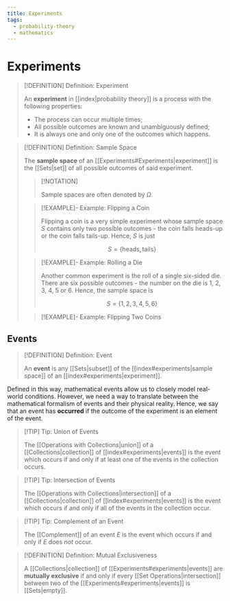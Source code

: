 ```yaml
---
title: Experiments
tags:
  - probability-theory
  - mathematics
---
```


# Experiments

>[!DEFINITION] Definition: Experiment
>
>An **experiment** in [[index|probability theory]] is a process with the following properties:
>- The process can occur multiple times;
>- All possible outcomes are known and unambiguously defined;
>- It is always one and only one of the outcomes which happens.
>

>[!DEFINITION] Definition: Sample Space
>
>The **sample space** of an [[Experiments#Experiments|experiment]] is the [[Sets|set]] of all possible outcomes of said experiment.
>
>>[!NOTATION]
>>
>>Sample spaces are often denoted by $\Omega$.
>>
>
>>[!EXAMPLE]- Example: Flipping a Coin
>>
>>Flipping a coin is a very simple experiment whose sample space $S$ contains only two possible outcomes - the coin falls heads-up or the coin falls tails-up. Hence, $S$ is just
>>
>>$$
>>S = \{\mathrm{heads}, \mathrm{tails}\}
>>$$
>>
>
>>[!EXAMPLE]- Example: Rolling a Die
>>
>>Another common experiment is the roll of a single six-sided die. There are six possible outcomes - the number on the die is 1, 2, 3, 4, 5 or 6. Hence, the sample space is
>>
>>$$
>>S = \{1, 2, 3, 4, 5, 6\}
>>$$
>>
>
>>[!EXAMPLE]- Example: Flipping Two Coins
>>
>>
>>
>

## Events

>[!DEFINITION] Definition: Event
>
>An **event** is any [[Sets|subset]] of the [[index#experiments|sample space]] of an [[index#experiments|experiment]].
>

Defined in this way, mathematical events allow us to closely model real-world conditions. However, we need a way to translate between the mathematical formalism of events and their physical reality. Hence, we say that an event has **occurred** if the outcome of the experiment is an element of the event.

>[!TIP] Tip: Union of Events
>
>The [[Operations with Collections|union]] of a [[Collections|collection]] of [[index#experiments|events]] is the event which occurs if and only if at least one of the events in the collection occurs.
>

>[!TIP] Tip: Intersection of Events
>
>The [[Operations with Collections|intersection]] of a [[Collections|collection]] of [[index#experiments|events]] is the event which occurs if and only if all of the events in the collection occur.
>

>[!TIP] Tip: Complement of an Event
>
>The [[Complement]] of an event $E$ is the event which occurs if and only if $E$ does *not* occur.
>

>[!DEFINITION] Definition: Mutual Exclusiveness
>
>A [[Collections|collection]] of [[Experiments#experiments|events]] are **mutually exclusive** if and only if every [[Set Operations|intersection]] between two of the [[Experiments#experiments|events]] is [[Sets|empty]].
>